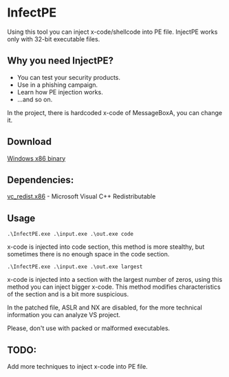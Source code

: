 # InfectPE

Using this tool you can inject x-code/shellcode into PE file.
InjectPE works only with 32-bit executable files.

## Why you need InjectPE?
* You can test your security products.
* Use in a phishing campaign.
* Learn how PE injection works.
* ...and so on.

In the project, there is hardcoded x-code of MessageBoxA, you can change it.

## Download
[Windows x86 binary](https://github.com/secrary/InfectPE/releases)
## Dependencies: 
[vc_redist.x86](https://www.microsoft.com/en-us/download/details.aspx?id=53840) - Microsoft Visual C++ Redistributable

## Usage
```
.\InfectPE.exe .\input.exe .\out.exe code
```
x-code is injected into code section, this method is more stealthy, but sometimes there is no enough space in the code section.

```
.\InfectPE.exe .\input.exe .\out.exe largest
```

x-code is injected into a section with the largest number of zeros, using this method you can inject bigger x-code. This method modifies characteristics of the section and is a bit more suspicious.

In the patched file, ASLR and NX are disabled, for the more technical information you can analyze VS project.

Please, don't use with packed or malformed executables.

## TODO: 
Add more techniques to inject x-code into PE file.
